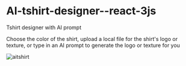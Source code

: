 # AI-tshirt-designer--react-3js

Tshirt designer with AI prompt

Choose the color of the shirt, upload a local file for the shirt's logo or texture, or type in an AI prompt to generate the logo or texture for you

![aitshirt](https://github.com/andrejs-is-on-the-computer/AI-tshirt-designer--react-3js/assets/63778410/7e0222e3-ca3b-4dc6-b094-a6492d803801)
